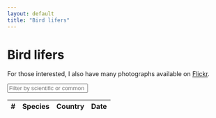```yaml
---
layout: default
title: "Bird lifers"
---
```


# Bird lifers

For those interested, I also have many photographs available on [Flickr](https://www.flickr.com/photos/chrisdown/albums/72157711447135721?layout=justified).

<link rel="stylesheet" href="https://unpkg.com/leaflet@1.7.1/dist/leaflet.css"/>
<script src="https://unpkg.com/leaflet@1.7.1/dist/leaflet.js"></script>
<link rel="stylesheet" href="https://cdnjs.cloudflare.com/ajax/libs/leaflet.fullscreen/3.0.1/Control.FullScreen.min.css" />
<script src="https://cdnjs.cloudflare.com/ajax/libs/leaflet.fullscreen/3.0.1/Control.FullScreen.min.js"></script>
<link rel="stylesheet" href="https://cdnjs.cloudflare.com/ajax/libs/leaflet.markercluster/1.4.1/MarkerCluster.css"/>
<link rel="stylesheet" href="https://cdnjs.cloudflare.com/ajax/libs/leaflet.markercluster/1.4.1/MarkerCluster.Default.css"/>
<script src="https://cdnjs.cloudflare.com/ajax/libs/leaflet.markercluster/1.4.1/leaflet.markercluster.js"></script>
<script src="/birds/sorttable.js"></script>

<div id="map"></div>
<div id="filters">
    <input type="text" id="name-filter" placeholder="Filter by scientific or common name..." oninput="applyFilters()">
</div>
<div id="sightings-table-container">
    <table id="sightings-table" class="sortable">
        <thead>
            <tr>
                <th>#</th>
                <th>Species</th>
                <th>Country</th>
                <th>Date</th>
            </tr>
        </thead>
        <tbody>
            <!-- Rows will be added here dynamically -->
        </tbody>
    </table>
</div>

<script>
    const shadowSize = 20;
    const toggleShadows = () => {
        const container = document.getElementById(
            'sightings-table-container');
        const hasTopContent = container.scrollTop > shadowSize;
        const isScrollable = container.scrollHeight > container
            .clientHeight;
        const hasBottomContent = isScrollable && (container.scrollTop <
            container.scrollHeight - container.offsetHeight - shadowSize
        );

        container.classList.toggle('has-top-content', hasTopContent);
        container.classList.toggle('has-bottom-content', hasBottomContent);
    };
    document.addEventListener("DOMContentLoaded", () => {
        const container = document.getElementById(
            'sightings-table-container');
        container.addEventListener('scroll', toggleShadows);
    });

    const map = L.map('map', {
            fullscreenControl: true,
            fullscreenControlOptions: {
                forceSeparateButton: true,
                position: 'topright'
            }
        })
        .fitWorld();

    const zoomLevel = 15;
    L.tileLayer('https://{s}.tile.openstreetmap.org/{z}/{x}/{y}.png', {
            maxZoom: zoomLevel
        })
        .addTo(map);

    L.Control.textbox = L.Control.extend({
        onAdd: function(map) {
            const text = L.DomUtil.create('span');
            text.id = "bird_tips";
            text.innerHTML =
                "<span style='background-color: rgba(255, 255, 255, 0.5); padding: 0.2em'>Click an entry in the table to focus the map</span>";
            return text;
        },
        onRemove: function(map) {}
    });
    L.control.textbox = function(opts) {
        return new L.Control.textbox(opts);
    }
    L.control.textbox({
            position: 'bottomleft'
        })
        .addTo(map);

    const markers = L.markerClusterGroup({
        maxClusterRadius: 50
    });
    const sightings = [["2017-11-25 16:49", "Tristram's Starling", "Onychognathus tristramii", 31.315917, 35.353886, "Israel"], ["2020-02-13 16:10", "Magnificent Frigatebird", "Fregata magnificens", 13.857731228969316, -61.06208648088452, "Saint Lucia"], ["2020-02-14 09:34", "Bananaquit", "Coereba flaveola", 13.851950232, -61.048821832, "Saint Lucia"], ["2020-02-14 09:35", "Grey Trembler", "Cinclocerthia gutturalis", 13.85184633, -61.04861106, "Saint Lucia"], ["2020-02-14 09:41", "Purple-throated Carib", "Eulampis jugularis", 13.85236906, -61.048686715, "Saint Lucia"], ["2020-02-14 16:13", "Lesser Antillean Bullfinch", "Loxigilla noctis", 13.851974769932797, -61.048160431068865, "Saint Lucia"], ["2020-02-14 16:21", "Antillean Crested Hummingbird", "Orthorhyncus cristatus", 13.85110744576221, -61.04806698426571, "Saint Lucia"], ["2020-02-14 16:25", "Grey Kingbird", "Tyrannus dominicensis", 13.852102451878904, -61.048110104437484, "Saint Lucia"], ["2020-02-14 16:32", "Carib Grackle", "Quiscalus lugubris", 13.852383422, -61.048688598, "Saint Lucia"], ["2022-03-22 04:50", "Peregrine Falcon", "Falco peregrinus", 41.737265544406995, -74.18890005739351, "United States"], ["2022-04-28 03:59", "Grey Wagtail", "Motacilla cinerea", 54.903219959864586, -1.5942838623971056, "United Kingdom"], ["2022-06-27 03:41", "Griffon Vulture", "Gyps fulvus", 43.78088144013459, 6.39015315340086, "France"], ["2022-11-17 17:25", "Anna's Hummingbird", "Calypte anna", 37.76901379734832, -122.47222973146887, "United States"], ["2022-11-17 17:27", "Hooded Merganser", "Lophodytes cucullatus", 37.768579541, -122.472643074, "United States"], ["2022-11-17 17:29", "Song Sparrow", "Melospiza melodia", 37.769117014229636, -122.47210066139671, "United States"], ["2022-11-17 17:30", "Dark-eyed Junco", "Junco hyemalis", 37.76898504744927, -122.47236826710215, "United States"], ["2022-11-17 17:32", "Grey-headed Chickadee", "Poecile cinctus", 37.76894446043457, -122.47223281120853, "United States"], ["2022-11-17 17:35", "American Robin", "Turdus migratorius", 37.770291, -122.46860899999997, "United States"], ["2022-11-18 17:36", "Brown Pelican", "Pelecanus occidentalis", 37.805716784421776, -122.45339433212598, "United States"], ["2022-11-18 17:40", "Snowy Egret", "Egretta thula", 37.806173808726605, -122.44996835128326, "United States"], ["2022-11-18 17:42", "Killdeer", "Charadrius vociferus", 37.8047262030875, -122.45129521827101, "United States"], ["2022-11-18 17:44", "White-crowned Sparrow", "Zonotrichia leucophrys", 37.80532932261164, -122.4515948663544, "United States"], ["2022-11-18 17:46", "American White Pelican", "Pelecanus erythrorhynchos", 37.804171915382, -122.45005160626175, "United States"], ["2023-01-18 09:44", "Common Merganser", "Mergus merganser", 53.75175517349464, -1.4248021701375535, "United Kingdom"], ["2023-01-28 09:40", "Eurasian Teal", "Anas crecca", 53.75136448729458, -1.4239828415227294, "United Kingdom"], ["2023-01-28 10:43", "Common Pochard", "Aythya ferina", 53.751699812365814, -1.3995335625759253, "United Kingdom"], ["2023-01-28 10:58", "Song Thrush", "Turdus philomelos", 52.0916588535104, 0.05431944365309959, "United Kingdom"], ["2023-01-28 11:00", "Eurasian Wigeon", "Mareca penelope", 53.74950969103727, -1.3962101073332462, "United Kingdom"], ["2023-01-28 11:10", "Common Kestrel", "Falco tinnunculus", 53.74920749007112, -1.3895398208613583, "United Kingdom"], ["2023-01-28 14:58", "Gadwall", "Mareca strepera", 52.090176349199155, 0.052510102559296, "United Kingdom"], ["2023-01-29 13:01", "Common Murre", "Uria aalge", 54.151555684139254, -0.17474563384331532, "United Kingdom"], ["2023-01-29 13:48", "Northern Gannet", "Morus bassanus", 54.15326449012734, -0.18422089422401203, "United Kingdom"], ["2023-01-30 13:04", "Western Barn Owl", "Tyto alba", 52.08940588180938, 0.05220626023472619, "United Kingdom"], ["2023-01-30 15:02", "Northern Shoveler", "Spatula clypeata", 52.09016092481211, 0.05252121694439893, "United Kingdom"], ["2023-01-30 16:00", "Redwing", "Turdus iliacus", 52.08948477761714, 0.05216861392372607, "United Kingdom"], ["2023-01-30 16:17", "Yellowhammer", "Emberiza citrinella", 52.092193858685505, 0.05309337579325301, "United Kingdom"], ["2023-03-18 18:04", "Hudsonian Whimbrel", "Numenius hudsonicus", 34.03898200000002, -118.875055, "United States"], ["2023-03-18 18:10", "Marbled Godwit", "Limosa fedoa", 34.03898200000002, -118.875055, "United States"], ["2023-03-18 18:13", "Double-crested Cormorant", "Nannopterum auritum", 34.03898200000002, -118.875055, "United States"], ["2023-03-19 18:16", "Long-billed Curlew", "Numenius americanus", 35.367385943631774, -120.8678573035946, "United States"], ["2023-03-19 20:14", "Willet", "Tringa semipalmata", 35.36726355634958, -120.86820849921867, "United States"], ["2023-03-19 20:16", "Turkey Vulture", "Cathartes aura", 35.36710472831917, -120.86766967668908, "United States"], ["2023-03-19 20:18", "Great Blue Heron", "Ardea herodias", 35.36737099750174, -120.86729419529286, "United States"], ["2023-03-20 20:23", "California Scrub Jay", "Aphelocoma californica", 36.51963365896235, -121.94958110954195, "United States"], ["2023-03-20 20:25", "Hairy Woodpecker", "Leuconotopicus villosus", 36.52194255820443, -121.94497012003174, "United States"], ["2023-03-20 21:32", "Black Oystercatcher", "Haematopus bachmani", 36.51048218036604, -121.9415203159812, "United States"], ["2023-04-30 16:49", "Red Kite", "Milvus milvus", 51.80481507981158, -0.6004448257231445, "United Kingdom"], ["2023-05-01 16:55", "Common Buzzard", "Buteo buteo", 51.576516298213704, -0.5946453690649776, "United Kingdom"], ["2023-05-29 14:35", "Grey Heron", "Ardea cinerea", 51.77750473688866, -0.5995668722568155, "United Kingdom"], ["2023-05-29 14:41", "Carrion Crow", "Corvus corone", 51.7777377, -0.6009245, "United Kingdom"], ["2023-05-29 14:41", "Western Jackdaw", "Coloeus monedula", 51.7776852, -0.6007893, "United Kingdom"], ["2023-05-29 14:41", "Mallard", "Anas platyrhynchos", 51.7776426, -0.600653, "United Kingdom"], ["2023-05-29 14:42", "European Greenfinch", "Chloris chloris", 51.7776385, -0.6004253, "United Kingdom"], ["2023-05-29 14:42", "Eurasian Magpie", "Pica pica", 51.7776194, -0.600351, "United Kingdom"], ["2023-05-29 14:48", "Black-headed Gull", "Chroicocephalus ridibundus", 51.7768045, -0.5972805, "United Kingdom"], ["2023-05-29 14:55", "European Goldfinch", "Carduelis carduelis", 51.7766268, -0.5967193, "United Kingdom"], ["2023-05-29 14:55", "Eurasian Wren", "Troglodytes troglodytes", 51.7760378, -0.5954463, "United Kingdom"], ["2023-05-29 14:56", "Common Moorhen", "Gallinula chloropus", 51.7760378, -0.5954463, "United Kingdom"], ["2023-05-29 14:57", "Eurasian Blue Tit", "Cyanistes caeruleus", 51.7756841, -0.5947905, "United Kingdom"], ["2023-05-29 15:00", "Common Swift", "Apus apus", 51.7752771, -0.5939532, "United Kingdom"], ["2023-05-29 15:01", "House Sparrow", "Passer domesticus", 51.7748082, -0.592784, "United Kingdom"], ["2023-05-29 15:05", "Common Wood Pigeon", "Columba palumbus", 51.7735453, -0.5902246, "United Kingdom"], ["2023-05-29 15:18", "Eurasian Collared Dove", "Streptopelia decaocto", 51.7678063, -0.5831881, "United Kingdom"], ["2023-05-29 15:20", "European Robin", "Erithacus rubecula", 51.7678921, -0.5833552, "United Kingdom"], ["2023-05-29 16:01", "Great Cormorant", "Phalacrocorax carbo", 51.762464599999994, -0.563583599999987, "United Kingdom"], ["2023-05-29 16:07", "Eurasian Coot", "Fulica atra", 51.7634664, -0.5605747, "United Kingdom"], ["2023-05-30 18:18", "European Herring Gull", "Larus argentatus", 51.5039774, -0.0461253, "United Kingdom"], ["2023-06-04 18:16", "Tufted Duck", "Aythya fuligula", 51.5033992, -0.0471679, "United Kingdom"], ["2023-06-04 18:16", "Mute Swan", "Cygnus olor", 51.5033992, -0.0471679, "United Kingdom"], ["2023-06-04 18:17", "Rock Dove", "Columba livia", 51.5033992, -0.0471679, "United Kingdom"], ["2023-06-04 18:20", "Common Starling", "Sturnus vulgaris", 51.5034795, -0.0466043, "United Kingdom"], ["2023-06-04 18:23", "Egyptian Goose", "Alopochen aegyptiaca", 51.5025477, -0.0470297, "United Kingdom"], ["2023-06-09 23:00", "Collared Kingfisher", "Todiramphus chloris", 1.4398115050386904, 103.73480001172275, "Singapore"], ["2023-06-09 23:00", "Spotted Dove", "Spilopelia chinensis", 1.4396881410651825, 103.7348801839442, "Singapore"], ["2023-06-09 23:00", "Zebra Dove", "Geopelia striata", 1.4397191114682717, 103.73472948942253, "Singapore"], ["2023-06-09 23:00", "Himalayan Swiftlet", "Aerodramus brevirostris", 1.4401224672830084, 103.73471979478137, "Singapore"], ["2023-06-09 23:00", "Olive-winged Bulbul", "Pycnonotus plumosus", 1.4400700685217773, 103.73484436576013, "Singapore"], ["2023-06-09 23:00", "Slaty-breasted Rail", "Lewinia striata", 1.4398686925712771, 103.73471403726876, "Singapore"], ["2023-06-09 23:00", "Blue-throated Bee-eater", "Merops viridis", 1.4397959298340575, 103.73447666032382, "Singapore"], ["2023-06-09 23:00", "White-breasted Waterhen", "Amaurornis phoenicurus", 1.4402618951143442, 103.73498804558159, "Singapore"], ["2023-06-09 23:30", "Scarlet-backed Flowerpecker", "Dicaeum cruentatum", 1.4398071288491425, 103.73488937047131, "Singapore"], ["2023-06-09 23:30", "Yellow-vented Bulbul", "Pycnonotus goiavier", 1.4398446621731198, 103.73477278032345, "Singapore"], ["2023-06-09 23:45", "Ashy Tailorbird", "Orthotomus ruficeps", 1.4426957882254874, 103.73669265964509, "Singapore"], ["2023-06-10 00:00", "Great Egret", "Ardea alba", 1.4431630600407683, 103.73651892361715, "Singapore"], ["2023-06-10 00:00", "Pink-necked Green Pigeon", "Treron vernans", 1.4425800768646915, 103.73675737057465, "Singapore"], ["2023-06-10 00:00", "White-bellied Sea Eagle", "Haliaeetus leucogaster", 1.4409551509377485, 103.73644673936865, "Singapore"], ["2023-06-10 01:00", "Milky Stork", "Mycteria cinerea", 1.446774512261273, 103.73201546450537, "Singapore"], ["2023-06-10 01:30", "Little Egret", "Egretta garzetta", 1.4441359139719296, 103.73594090792358, "Singapore"], ["2023-06-10 01:30", "Black-naped Oriole", "Oriolus chinensis", 1.4400456046120198, 103.73591585902892, "Singapore"], ["2023-06-10 03:00", "House Crow", "Corvus splendens", 1.4465439098056496, 103.73206650379039, "Singapore"], ["2023-06-10 04:00", "Asian Glossy Starling", "Aplonis panayensis", 1.4403817092242726, 103.73565370192603, "Singapore"], ["2023-06-10 04:00", "Olive-backed Sunbird", "Cinnyris jugularis", 1.4470327840867323, 103.7280324380352, "Singapore"], ["2023-06-10 04:30", "Pacific Swallow", "Hirundo tahitica", 1.4408056942100669, 103.73638465696371, "Singapore"], ["2023-06-11 02:00", "Long-tailed Shrike", "Lanius schach", 1.4161001231904902, 103.91343301312327, "Singapore"], ["2023-06-11 02:00", "Javan Myna", "Acridotheres javanicus", 1.415982955, 103.912557859, "Singapore"], ["2023-06-11 02:00", "Eurasian Tree Sparrow", "Passer montanus", 1.420652345094581, 103.91277241408284, "Singapore"], ["2023-06-11 02:30", "Red-breasted Parakeet", "Psittacula alexandri", 1.4160778968936067, 103.91647271681654, "Singapore"], ["2023-06-11 03:28", "Red Junglefowl", "Gallus gallus", 1.4125290000000268, 103.92126740000003, "Singapore"], ["2023-06-11 04:00", "Malaysian Pied Fantail", "Rhipidura javanica", 1.4102004082321482, 103.92005745374797, "Singapore"], ["2023-06-11 04:03", "White-throated Kingfisher", "Halcyon smyrnensis", 1.4085568999999847, 103.92219549999999, "Singapore"], ["2023-06-11 05:00", "Scaly-breasted Munia", "Lonchura punctulata", 1.4086000739045643, 103.92237862874912, "Singapore"], ["2023-06-11 05:00", "Baya Weaver", "Ploceus philippinus", 1.4075945410850121, 103.92449716310443, "Singapore"], ["2023-06-11 05:30", "Oriental Dollarbird", "Eurystomus orientalis", 1.405824918387648, 103.92831286704597, "Singapore"], ["2023-06-11 06:00", "Oriental Magpie-Robin", "Copsychus saularis", 1.4057348350046874, 103.92292209900887, "Singapore"], ["2023-06-11 06:30", "Jungle Myna", "Acridotheres fuscus", 1.4073563282691244, 103.92104578608291, "Singapore"], ["2023-06-11 08:00", "Crested Myna", "Acridotheres cristatellus", 1.3955813869160132, 103.9296470282988, "Singapore"], ["2023-06-11 08:00", "Common Iora", "Aegithina tiphia", 1.3955141429654359, 103.92970802417011, "Singapore"], ["2023-06-11 09:30", "Little Tern", "Sternula albifrons", 1.3963406177797668, 103.92209642844324, "Singapore"], ["2023-06-12 23:45", "Red-whiskered Bulbul", "Pycnonotus jocosus", 1.4192736466052924, 103.91335519534408, "Singapore"], ["2023-06-13 00:15", "Barn Swallow", "Hirundo rustica", 1.40801465, 103.919256438, "Singapore"], ["2023-06-13 00:30", "Swinhoe's White-eye", "Zosterops simplex", 1.4072035947404413, 103.92117185322905, "Singapore"], ["2023-06-13 00:45", "Little Bronze Cuckoo", "Chrysococcyx minutillus", 1.407556454783157, 103.92008640993424, "Singapore"], ["2023-06-13 01:00", "Sooty-headed Bulbul", "Pycnonotus aurigaster", 1.407879227673123, 103.919591343452, "Singapore"], ["2023-06-15 00:00", "Asian Koel", "Eudynamys scolopaceus", 1.2855259004309825, 103.86312346339984, "Singapore"], ["2023-06-16 10:30", "Sunda Pygmy Woodpecker", "Yungipicus moluccensis", 1.2830670527781365, 103.8635916380776, "Singapore"], ["2023-06-17 19:17", "Rufous Woodpecker", "Micropternus brachyurus", 1.28302123284432, 103.86357859856928, "Singapore"], ["2023-06-19 00:30", "Blue-crowned Hanging Parrot", "Loriculus galgulus", 1.283079924, 103.863550264, "Singapore"], ["2023-06-20 08:56", "Brown-breasted Bulbul", "Pycnonotus xanthorrhous", 26.887176484, 100.23356152, "China"], ["2023-06-20 09:35", "Little Grebe", "Tachybaptus ruficollis", 26.8868021, 100.232584, "China"], ["2023-06-20 10:00", "Black-throated Bushtit", "Aegithalos concinnus", 26.89080446313617, 100.23209341112596, "China"], ["2023-06-20 10:00", "Plumbeous Water Redstart", "Phoenicurus fuliginosus", 26.891008973, 100.231155194, "China"], ["2023-06-21 01:37", "White Wagtail", "Motacilla alba", 26.930497060781708, 100.22251884336492, "China"], ["2023-06-21 08:58", "Great Crested Grebe", "Podiceps cristatus", 27.9041273, 99.9429216, "China"], ["2023-06-21 09:00", "Hume's Leaf Warbler", "Phylloscopus humei", 27.915341907676027, 99.9357587451264, "China"], ["2023-06-21 09:15", "Ferruginous Duck", "Aythya nyroca", 27.906699700000004, 99.95122289999999, "China"], ["2023-06-22 02:39", "Red-billed Chough", "Pyrrhocorax pyrrhocorax", 27.862668300483374, 99.70489796857639, "China"], ["2023-06-23 09:00", "Grey-backed Thrush", "Turdus hortulorum", 26.886812090695013, 100.23389089685486, "China"], ["2023-06-29 07:49", "Brown Shrike", "Lanius cristatus", 47.2547373, 132.6224997, "China"], ["2023-06-29 23:32", "Striated Swallow", "Cecropis striolata", 47.586984844390884, 133.5082602722449, "China"], ["2023-06-29 23:54", "Common Pheasant", "Phasianus colchicus", 47.35933180000004, 133.10271719999997, "China"], ["2023-06-30 00:30", "Eastern Spot-billed Duck", "Anas zonorhyncha", 47.72663907878046, 133.6064108088026, "China"], ["2023-06-30 03:19", "Black-tailed Godwit", "Limosa limosa", 47.553517739975725, 133.52511753792476, "China"], ["2023-06-30 03:39", "Oriental Stork", "Ciconia boyciana", 47.552940400000004, 133.38065469999998, "China"], ["2023-06-30 15:48", "Eurasian Crag Martin", "Ptyonoprogne rupestris", 47.27146585659984, 132.6220408329121, "China"], ["2023-07-01 02:20", "Oriental Turtle Dove", "Streptopelia orientalis", 47.27045855935351, 132.577838608771, "China"], ["2023-07-01 03:00", "Red-rumped Swallow", "Cecropis daurica", 47.27466522685636, 132.56210868225742, "China"], ["2023-07-01 09:00", "Common Nightingale", "Luscinia megarhynchos", 47.2708353045444, 132.62327391997724, "China"], ["2023-07-03 10:58", "Common Tern", "Sterna hirundo", 45.7751834, 126.59967560000001, "China"], ["2023-07-04 08:30", "Indian Spot-billed Duck", "Anas poecilorhyncha", 35.00648882597335, 135.7778601627498, "Japan"], ["2023-07-04 09:06", "Large-billed Crow", "Corvus macrorhynchos", 35.0045532, 135.7800384, "Japan"], ["2023-07-06 09:53", "Black Kite", "Milvus migrans", 34.99662970000003, 135.76857080000002, "Japan"], ["2023-07-07 04:49", "Brown-eared Bulbul", "Hypsipetes amaurotis", 35.0191156, 135.6739366, "Japan"], ["2023-07-07 05:17", "Japanese Bush Warbler", "Horornis diphone", 35.0139665, 135.6764921, "Japan"], ["2023-07-09 09:33", "White-cheeked Starling", "Spodiopsar cineraceus", 35.71494710000001, 139.773704, "Japan"], ["2023-07-16 13:16", "Eurasian Jay", "Garrulus glandarius", 51.4978458, -0.0396091, "United Kingdom"], ["2023-07-16 13:27", "Long-tailed Tit", "Aegithalos caudatus", 51.4997772, -0.0405899, "United Kingdom"], ["2023-07-16 14:53", "Common Gull", "Larus canus", 51.503006877435276, -0.046950917192674524, "United Kingdom"], ["2023-07-17 11:32", "Common House Martin", "Delichon urbicum", 51.50585027492837, -0.04579754584943885, "United Kingdom"], ["2023-07-21 19:14", "Rose-ringed Parakeet", "Psittacula krameri", 51.56633939999999, -0.03962699999999586, "United Kingdom"], ["2023-07-23 17:06", "Canada Goose", "Branta canadensis", 51.45859990000002, -0.3079131000000359, "United Kingdom"], ["2023-07-25 07:23", "Common Chaffinch", "Fringilla coelebs", 55.0456484, -1.6120424, "United Kingdom"], ["2023-07-25 07:48", "Great Tit", "Parus major", 55.0454374, -1.6087987, "United Kingdom"], ["2023-07-25 08:05", "Stock Dove", "Columba oenas", 55.0454874, -1.6088134, "United Kingdom"], ["2023-07-25 14:17", "Eurasian Sparrowhawk", "Accipiter nisus", 54.895853100000004, -1.482657200000034, "United Kingdom"], ["2023-07-25 17:00", "Eurasian Nuthatch", "Sitta europaea", 54.89908541852157, -1.4757280794181893, "United Kingdom"], ["2023-07-25 18:05", "Great Spotted Woodpecker", "Dendrocopos major", 54.899940674534136, -1.4755725990578128, "United Kingdom"], ["2023-07-25 18:10", "Dunnock", "Prunella modularis", 54.8973326779472, -1.4775366526603477, "United Kingdom"], ["2023-07-25 18:20", "Eurasian Curlew", "Numenius arquata", 54.89731320990982, -1.4780331394762243, "United Kingdom"], ["2023-07-25 18:22", "Northern Lapwing", "Vanellus vanellus", 54.89951951538767, -1.4759337729981326, "United Kingdom"], ["2023-07-25 18:24", "Common Shelduck", "Tadorna tadorna", 54.89966394441593, -1.4784748330719708, "United Kingdom"], ["2023-07-25 18:25", "Pied Avocet", "Recurvirostra avosetta", 54.89814992200978, -1.4763435464158476, "United Kingdom"], ["2023-07-25 19:42", "Coal Tit", "Periparus ater", 55.044975607733406, -1.6092106122850112, "United Kingdom"], ["2023-07-26 15:06", "Common Blackbird", "Turdus merula", 55.052637, -1.6425441, "United Kingdom"], ["2023-07-26 15:44", "Greylag Goose", "Anser anser", 55.0547987, -1.6420709, "United Kingdom"], ["2023-07-26 17:00", "Eurasian Bullfinch", "Pyrrhula pyrrhula", 54.89817166801278, -1.4767040452757954, "United Kingdom"], ["2023-07-26 17:38", "Common Chiffchaff", "Phylloscopus collybita", 55.0453323, -1.6120773, "United Kingdom"], ["2023-07-27 10:39", "Sandwich Tern", "Thalasseus sandvicensis", 55.1737346, -1.5169254, "United Kingdom"], ["2023-07-27 18:46", "Common Linnet", "Linaria cannabina", 55.08379579999998, -1.472825900000032, "United Kingdom"], ["2023-07-27 18:50", "Common Redshank", "Tringa totanus", 55.083552500000025, -1.4739193999999995, "United Kingdom"], ["2023-07-28 13:09", "Eurasian Reed Warbler", "Acrocephalus scirpaceus", 55.2964441, -1.5832255, "United Kingdom"], ["2023-07-28 14:37", "Eurasian Whimbrel", "Numenius phaeopus", 55.3151986, -1.55661, "United Kingdom"], ["2023-07-28 14:37", "Common Ringed Plover", "Charadrius hiaticula", 55.3151986, -1.5566100000000063, "United Kingdom"], ["2023-07-28 14:59", "Eurasian Oystercatcher", "Haematopus ostralegus", 55.3210684, -1.550405, "United Kingdom"], ["2023-07-30 12:18", "Common Sandpiper", "Actitis hypoleucos", 54.8991244, -1.4781303, "United Kingdom"], ["2023-08-06 12:45", "Lesser Black-backed Gull", "Larus fuscus", 51.5071054, -0.0435972, "United Kingdom"], ["2023-08-06 16:59", "Red-crested Pochard", "Netta rufina", 51.5022552, -0.1368152, "United Kingdom"], ["2023-08-12 01:32", "Glaucous-winged Gull", "Larus glaucescens", 47.6272298, -122.3367631, "United States"], ["2023-08-12 01:49", "American Crow", "Corvus brachyrhynchos", 47.6294032, -122.3404465, "United States"], ["2023-08-12 13:11", "American Goldfinch", "Spinus tristis", 47.65801820000001, -122.29342890000002, "United States"], ["2023-08-12 13:11", "Caspian Tern", "Hydroprogne caspia", 47.6580182, -122.2934289, "United States"], ["2023-08-12 13:11", "Red-winged Blackbird", "Agelaius phoeniceus", 47.6580182, -122.2934289, "United States"], ["2023-08-12 13:11", "Bald Eagle", "Haliaeetus leucocephalus", 47.65801820000001, -122.29342890000002, "United States"], ["2023-08-12 13:42", "Bewick's Wren", "Thryomanes bewickii", 47.6549226, -122.2944281, "United States"], ["2023-08-12 13:43", "Black-capped Chickadee", "Poecile atricapillus", 47.6549185, -122.2946041, "United States"], ["2023-08-12 13:47", "House Finch", "Haemorhous mexicanus", 47.6549412, -122.2946712, "United States"], ["2023-08-12 14:35", "Cooper's Hawk", "Accipiter cooperii", 47.6539755, -122.2948804, "United States"], ["2023-08-12 14:42", "Purple Martin", "Progne subis", 47.6540435, -122.2947485, "United States"], ["2023-08-12 15:21", "Downy Woodpecker", "Dryobates pubescens", 47.6558225, -122.2967833, "United States"], ["2023-08-12 15:27", "Western Osprey", "Pandion haliaetus", 47.6554839, -122.2969313, "United States"], ["2023-08-12 15:35", "Wood Duck", "Aix sponsa", 47.6557253, -122.2967791, "United States"], ["2023-08-12 16:00", "Pied-billed Grebe", "Podilymbus podiceps", 47.6541711, -122.2922956, "United States"], ["2023-08-12 17:16", "Spotted Towhee", "Pipilo maculatus", 47.656599, -122.2969144, "United States"], ["2023-08-12 20:45", "Violet-green Swallow", "Tachycineta thalassina", 47.6656733, -122.4214357, "United States"], ["2023-08-12 21:11", "California Gull", "Larus californicus", 47.6639327, -122.4279892, "United States"], ["2023-08-12 22:02", "American Bushtit", "Psaltriparus minimus", 47.6583934, -122.4252222, "United States"], ["2023-08-12 22:37", "Brown-headed Cowbird", "Molothrus ater", 47.65597, -122.4123228, "United States"], ["2023-08-14 00:44", "Tree Swallow", "Tachycineta bicolor", 47.6579048, -122.2967564, "United States"], ["2023-08-20 01:48", "Northern Raven", "Corvus corax", 46.9103061, -121.584013, "United States"], ["2023-08-23 00:40", "Black-necked Stilt", "Himantopus mexicanus", 37.4358604, -122.0994338, "United States"], ["2023-08-23 00:40", "American Avocet", "Recurvirostra americana", 37.43520996265998, -122.09695960898276, "United States"], ["2023-08-23 00:40", "Long-billed Dowitcher", "Limnodromus scolopaceus", 37.43523586915524, -122.09705815398698, "United States"], ["2023-08-23 00:40", "American Cliff Swallow", "Petrochelidon pyrrhonota", 37.43542600683045, -122.09778141449995, "United States"], ["2023-08-23 00:40", "Brewer's Blackbird", "Euphagus cyanocephalus", 37.434769824860844, -122.09528538499092, "United States"], ["2023-08-23 00:40", "Cackling Goose", "Branta hutchinsii", 37.43452743164425, -122.09436335904996, "United States"], ["2023-08-23 00:40", "Short-billed Dowitcher", "Limnodromus griseus", 37.4358604, -122.0994338, "United States"], ["2023-08-23 01:28", "Greater Yellowlegs", "Tringa melanoleuca", 37.4349497, -122.0962786, "United States"], ["2023-08-23 01:32", "Ring-billed Gull", "Larus delawarensis", 37.4346149, -122.0953702, "United States"], ["2023-08-23 02:08", "Black Phoebe", "Sayornis nigricans", 37.4355703, -122.0978624, "United States"], ["2023-08-23 02:27", "Mourning Dove", "Zenaida macroura", 37.441056, -122.0933916, "United States"], ["2023-08-23 02:36", "Savannah Sparrow", "Passerculus sandwichensis", 37.4428554, -122.0928335, "United States"], ["2023-08-24 00:04", "Red-tailed Hawk", "Buteo jamaicensis", 37.48554610000003, -122.15016840000001, "United States"], ["2023-08-24 00:29", "Semipalmated Sandpiper", "Calidris pusilla", 37.4556208, -122.1090252, "United States"], ["2023-08-24 00:29", "Northern Mockingbird", "Mimus polyglottos", 37.4556208, -122.1090252, "United States"], ["2023-08-24 00:33", "Northern Harrier", "Circus hudsonius", 37.4560175, -122.1088445, "United States"], ["2023-08-24 00:42", "Bar-tailed Godwit", "Limosa lapponica", 37.4565469, -122.1082272, "United States"], ["2023-08-24 01:03", "Least Sandpiper", "Calidris minutilla", 37.4590995, -122.1069269, "United States"], ["2023-08-24 02:09", "California Towhee", "Melozone crissalis", 37.4547009, -122.1093453, "United States"], ["2023-08-24 02:47", "Black-crowned Night Heron", "Nycticorax nycticorax", 37.4555994, -122.100589, "United States"], ["2023-08-26 00:33", "Western Gull", "Larus occidentalis", 37.8291389, -122.5344398, "United States"], ["2023-08-27 18:07", "Heermann's Gull", "Larus heermanni", 37.468827900000036, -122.44683480000002, "United States"], ["2023-08-28 15:19", "Great-tailed Grackle", "Quiscalus mexicanus", 37.476161186964475, -122.44891553456165, "United States"], ["2023-09-02 19:06", "Blue Jay", "Cyanocitta cristata", 40.8089085, -73.9665065, "United States"], ["2023-09-02 19:13", "Red-bellied Woodpecker", "Melanerpes carolinus", 40.809254, -73.9661501, "United States"], ["2023-09-02 19:26", "Common Grackle", "Quiscalus quiscula", 40.8087537, -73.9668079, "United States"], ["2023-09-02 20:30", "American Herring Gull", "Larus smithsonianus", 40.8217573, -73.958113, "United States"], ["2023-09-02 22:43", "Northern Cardinal", "Cardinalis cardinalis", 40.8617931, -73.9329672, "United States"], ["2023-09-02 22:53", "Grey Catbird", "Dumetella carolinensis", 40.8617555, -73.9337565, "United States"], ["2023-09-03 20:27", "Monk Parakeet", "Myiopsitta monachus", 40.6577492, -73.9949739, "United States"], ["2023-09-03 21:07", "American Redstart", "Setophaga ruticilla", 40.6534849, -73.9992697, "United States"], ["2023-09-03 21:07", "Chimney Swift", "Chaetura pelagica", 40.6534849, -73.9992697, "United States"], ["2023-09-29 10:49", "Common Kingfisher", "Alcedo atthis", 43.3390960836555, 3.2075424605085914, "France"], ["2023-09-30 13:10", "Black-winged Stilt", "Himantopus himantopus", 43.5540143, 3.904057099999989, "France"], ["2023-09-30 13:10", "Western Cattle Egret", "Bubulcus ibis", 43.5540143, 3.904057099999989, "France"], ["2023-09-30 14:11", "Greater Flamingo", "Phoenicopterus roseus", 43.5498799, 3.9067726, "France"], ["2023-09-30 15:58", "Little Ringed Plover", "Charadrius dubius", 43.544506, 3.9064692, "France"], ["2023-09-30 15:58", "Green Sandpiper", "Tringa ochropus", 43.544506, 3.9064692, "France"], ["2023-10-15 13:30", "European Stonechat", "Saxicola rubicola", 51.37740340000001, 0.7833990999999685, "United Kingdom"], ["2023-10-15 13:30", "Common Reed Bunting", "Emberiza schoeniclus", 51.37740340000001, 0.7833990999999685, "United Kingdom"], ["2023-10-15 13:30", "Grey Plover", "Pluvialis squatarola", 51.37740340000001, 0.7833990999999685, "United Kingdom"], ["2023-10-15 13:30", "Dunlin", "Calidris alpina", 51.37740340000001, 0.7833990999999685, "United Kingdom"], ["2023-10-15 13:30", "Rook", "Corvus frugilegus", 51.37740340000001, 0.7833990999999685, "United Kingdom"], ["2023-10-15 13:30", "Western Marsh Harrier", "Circus aeruginosus", 51.37740340000001, 0.7833990999999685, "United Kingdom"], ["2023-10-15 13:30", "Ruddy Turnstone", "Arenaria interpres", 51.37740340000001, 0.7833990999999685, "United Kingdom"], ["2023-10-23 16:09", "Pink-footed Goose", "Anser brachyrhynchus", 52.8625865, 0.4483559, "United Kingdom"], ["2023-10-24 07:51", "Eurasian Skylark", "Alauda arvensis", 52.95635699999998, 1.0175437999999701, "United Kingdom"], ["2023-10-24 07:59", "Cetti's Warbler", "Cettia cetti", 52.9602781, 1.0183197, "United Kingdom"], ["2023-10-24 09:08", "Meadow Pipit", "Anthus pratensis", 52.9613219, 1.0204737, "United Kingdom"], ["2023-10-24 10:08", "Brant Goose", "Branta bernicla", 52.95693029315825, 1.052026489872702, "United Kingdom"], ["2023-10-24 11:38", "Fieldfare", "Turdus pilaris", 52.9560727, 1.0582338, "United Kingdom"], ["2023-10-24 11:48", "Water Rail", "Rallus aquaticus", 52.9525002, 1.0486335, "United Kingdom"], ["2023-10-24 11:49", "Common Snipe", "Gallinago gallinago", 52.9560474, 1.0582331, "United Kingdom"], ["2023-10-24 12:03", "Water Pipit", "Anthus spinoletta", 52.9560673, 1.0582827, "United Kingdom"], ["2023-10-25 09:21", "Sanderling", "Calidris alba", 52.9761136, 0.6040058, "United Kingdom"], ["2023-10-25 11:12", "Northern Pintail", "Anas acuta", 52.9693183, 0.6069396, "United Kingdom"], ["2023-10-25 11:21", "Little Stint", "Calidris minuta", 52.9696765, 0.6068388, "United Kingdom"], ["2023-10-25 11:34", "European Golden Plover", "Pluvialis apricaria", 52.9693083, 0.6070635, "United Kingdom"], ["2023-10-25 11:56", "Bearded Reedling", "Panurus biarmicus", 52.965005, 0.6035419, "United Kingdom"], ["2023-12-03 14:40", "Blue-grey Tanager", "Thraupis episcopus", 10.2043815, -84.1615638, "Costa Rica"], ["2023-12-03 14:40", "Finsch's Parakeet", "Psittacara finschi", 10.204381500000036, -84.16156380000001, "Costa Rica"], ["2023-12-03 14:40", "Black-bellied Hummingbird", "Eupherusa nigriventris", 10.204381500000036, -84.16156380000001, "Costa Rica"], ["2023-12-03 14:40", "Tropical Kingbird", "Tyrannus melancholicus", 10.2043815, -84.1615638, "Costa Rica"], ["2023-12-03 14:42", "Scarlet-rumped Tanager", "Ramphocelus passerinii", 10.2043417, -84.161544, "Costa Rica"], ["2023-12-03 16:37", "Great Kiskadee", "Pitangus sulphuratus", 10.2041723, -84.1620386, "Costa Rica"], ["2023-12-03 16:38", "Violet Sabrewing", "Campylopterus hemileucurus", 10.204242, -84.1620503, "Costa Rica"], ["2023-12-03 16:39", "Green-crowned Brilliant", "Heliodoxa jacula", 10.2041948, -84.1620326, "Costa Rica"], ["2023-12-03 17:06", "Coppery-headed Emerald", "Microchera cupreiceps", 10.204234, -84.1619884, "Costa Rica"], ["2023-12-03 17:06", "Purple-throated Mountaingem", "Lampornis calolaemus", 10.2042037, -84.1620223, "Costa Rica"], ["2023-12-03 17:20", "Rufous-collared Sparrow", "Zonotrichia capensis", 10.2039856, -84.1620934, "Costa Rica"], ["2023-12-03 17:48", "Black Vulture", "Coragyps atratus", 10.204205, -84.162082, "Costa Rica"], ["2023-12-03 17:50", "Green Thorntail", "Discosura conversii", 10.2042136, -84.1620478, "Costa Rica"], ["2023-12-03 18:36", "Rufous-tailed Hummingbird", "Amazilia tzacatl", 10.2043643, -84.1615854, "Costa Rica"], ["2023-12-03 18:36", "Blue-and-white Swallow", "Pygochelidon cyanoleuca", 10.2044149, -84.1615692, "Costa Rica"], ["2023-12-03 18:37", "Clay-colored Thrush", "Turdus grayi", 10.2043751, -84.1615739, "Costa Rica"], ["2023-12-03 21:18", "Buff-throated Saltator", "Saltator maximus", 10.686605599999995, -84.18077070000001, "Costa Rica"], ["2023-12-03 21:18", "Yellow-throated Euphonia", "Euphonia hirundinacea", 10.686605599999995, -84.18077070000001, "Costa Rica"], ["2023-12-03 21:18", "Palm Tanager", "Thraupis palmarum", 10.686605599999995, -84.18077070000001, "Costa Rica"], ["2023-12-03 21:18", "Melodious Blackbird", "Dives dives", 10.686605599999995, -84.18077070000001, "Costa Rica"], ["2023-12-03 21:18", "King Vulture", "Sarcoramphus papa", 10.6866056, -84.1807707, "Costa Rica"], ["2023-12-03 21:18", "Montezuma Oropendola", "Psarocolius montezuma", 10.6866409, -84.1807701, "Costa Rica"], ["2023-12-03 22:04", "Black-cheeked Woodpecker", "Melanerpes pucherani", 10.6871269, -84.1806074, "Costa Rica"], ["2023-12-03 22:05", "Keel-billed Toucan", "Ramphastos sulfuratus", 10.6871269, -84.1806074, "Costa Rica"], ["2023-12-03 22:05", "Baltimore Oriole", "Icterus galbula", 10.6871269, -84.1806074, "Costa Rica"], ["2023-12-03 22:23", "Green Honeycreeper", "Chlorophanes spiza", 10.6870693, -84.1806191, "Costa Rica"], ["2023-12-03 22:27", "Great Curassow", "Crax rubra", 10.6870353, -84.180556, "Costa Rica"], ["2023-12-03 22:58", "Collared Aracari", "Pteroglossus torquatus", 10.6870724, -84.1806218, "Costa Rica"], ["2023-12-03 23:01", "Golden-hooded Tanager", "Stilpnia larvata", 10.6870829, -84.1806141, "Costa Rica"], ["2023-12-03 23:06", "Red-lored Amazon", "Amazona autumnalis", 10.6871051, -84.180629, "Costa Rica"], ["2023-12-03 23:08", "Ringed Kingfisher", "Megaceryle torquata", 10.6870882, -84.1806016, "Costa Rica"], ["2023-12-04 12:07", "Scarlet Macaw", "Ara macao", 10.687016, -84.1806763, "Costa Rica"], ["2023-12-04 12:38", "Brown-hooded Parrot", "Pyrilia haematotis", 10.6867123, -84.1804142, "Costa Rica"], ["2023-12-04 14:12", "Black-cowled Oriole", "Icterus prosthemelas", 10.6870183, -84.1806052, "Costa Rica"], ["2023-12-04 14:13", "Red-legged Honeycreeper", "Cyanerpes cyaneus", 10.6869906, -84.1806417, "Costa Rica"], ["2023-12-04 14:20", "Social Flycatcher", "Myiozetetes similis", 10.6869599, -84.1805892, "Costa Rica"], ["2023-12-04 16:36", "Variable Seedeater", "Sporophila corvina", 10.6869684, -84.1806534, "Costa Rica"], ["2023-12-04 17:13", "Olive-backed Euphonia", "Euphonia gouldi", 10.6869272, -84.180662, "Costa Rica"], ["2023-12-04 19:34", "White-collared Manakin", "Manacus candei", 10.6883973, -84.1798237, "Costa Rica"], ["2023-12-04 23:19", "Boat-billed Flycatcher", "Megarynchus pitangua", 10.6868707, -84.180537, "Costa Rica"], ["2023-12-04 23:19", "Yellow-crowned Euphonia", "Euphonia luteicapilla", 10.6868707, -84.180537, "Costa Rica"], ["2023-12-05 12:22", "Red-capped Manakin", "Ceratopipra mentalis", 10.6866223, -84.1805272, "Costa Rica"], ["2023-12-05 12:24", "Yellow-throated Toucan", "Ramphastos ambiguus", 10.6866272, -84.1805317, "Costa Rica"], ["2023-12-05 13:14", "Pale-billed Woodpecker", "Campephilus guatemalensis", 10.6866179, -84.1807758, "Costa Rica"], ["2023-12-05 13:14", "Plain-colored Tanager", "Tangara inornata", 10.686579, -84.1806251, "Costa Rica"], ["2023-12-05 13:50", "Summer Tanager", "Piranga rubra", 10.6869493, -84.1805809, "Costa Rica"], ["2023-12-06 11:54", "Chestnut-colored Woodpecker", "Celeus castaneus", 10.687002600000012, -84.1808062, "Costa Rica"], ["2023-12-06 11:54", "Orange-chinned Parakeet", "Brotogeris jugularis", 10.687002600000012, -84.1808062, "Costa Rica"], ["2023-12-06 11:54", "White-crowned Parrot", "Pionus senilis", 10.687002600000012, -84.1808062, "Costa Rica"], ["2023-12-08 12:07", "White-fronted Amazon", "Amazona albifrons", 10.3069161, -84.8118401, "Costa Rica"], ["2023-12-08 12:13", "Golden-browed Chlorophonia", "Chlorophonia callophrys", 10.3069217, -84.8119724, "Costa Rica"], ["2023-12-08 12:13", "Emerald Toucanet", "Aulacorhynchus prasinus", 10.3069217, -84.8119724, "Costa Rica"], ["2023-12-08 12:17", "Black Guan", "Chamaepetes unicolor", 10.3069429, -84.8118448, "Costa Rica"], ["2023-12-08 12:29", "Golden-olive Woodpecker", "Colaptes rubiginosus", 10.308005, -84.812503, "Costa Rica"], ["2023-12-08 12:29", "House Wren", "Troglodytes aedon", 10.308005, -84.812503, "Costa Rica"], ["2023-12-08 12:47", "Grey-headed Chachalaca", "Ortalis cinereiceps", 10.3076449, -84.812061, "Costa Rica"], ["2023-12-08 13:04", "Lesson's Motmot", "Momotus lessonii", 10.3070043, -84.8118562, "Costa Rica"], ["2023-12-08 13:28", "Magenta-throated Woodstar", "Philodice bryantae", 10.3059219, -84.8076995, "Costa Rica"], ["2023-12-08 13:33", "Tennessee Warbler", "Leiothlypis peregrina", 10.3066441, -84.8075288, "Costa Rica"], ["2023-12-08 13:45", "Lesser Greenlet", "Pachysylvia decurtata", 10.3071248, -84.8062235, "Costa Rica"], ["2023-12-08 13:45", "Black-and-white Warbler", "Mniotilta varia", 10.3071607, -84.8061946, "Costa Rica"], ["2023-12-08 13:45", "Black-throated Green Warbler", "Setophaga virens", 10.3071607, -84.8061946, "Costa Rica"], ["2023-12-08 13:45", "Mistletoe Tyrannulet", "Zimmerius parvus", 10.3071607, -84.8061946, "Costa Rica"], ["2023-12-08 13:46", "Philadelphia Vireo", "Vireo philadelphicus", 10.3071607, -84.8061946, "Costa Rica"], ["2023-12-08 13:49", "White-naped Brushfinch", "Atlapetes albinucha", 10.3070651, -84.8059717, "Costa Rica"], ["2023-12-08 13:58", "Yellow-faced Grassquit", "Tiaris olivaceus", 10.3068949, -84.8060127, "Costa Rica"], ["2023-12-08 13:58", "Olivaceous Woodcreeper", "Sittasomus griseicapillus", 10.3069317, -84.806056, "Costa Rica"], ["2023-12-08 13:58", "Mountain Elaenia", "Elaenia frantzii", 10.3069317, -84.806056, "Costa Rica"], ["2023-12-08 13:58", "Lesser Violetear", "Colibri cyanotus", 10.3069317, -84.806056, "Costa Rica"], ["2023-12-08 14:04", "Stripe-tailed Hummingbird", "Eupherusa eximia", 10.3068966, -84.8060436, "Costa Rica"], ["2023-12-08 14:06", "Chestnut-capped Warbler", "Basileuterus delattrii", 10.3069075, -84.8058771, "Costa Rica"], ["2023-12-08 14:23", "Wilson's Warbler", "Cardellina pusilla", 10.307152, -84.8058036, "Costa Rica"], ["2023-12-08 14:23", "Cabanis's Wren", "Cantorchilus modestus", 10.307152, -84.8058036, "Costa Rica"], ["2023-12-08 14:23", "Ruby-throated Hummingbird", "Archilochus colubris", 10.307152, -84.8058036, "Costa Rica"], ["2023-12-08 14:25", "Slaty Antwren", "Myrmotherula schisticolor", 10.3072892, -84.8060657, "Costa Rica"], ["2023-12-08 14:34", "Mountain Thrush", "Turdus plebejus", 10.3078754, -84.8054867, "Costa Rica"], ["2023-12-08 14:50", "Squirrel Cuckoo", "Piaya cayana", 10.3085895, -84.8045933, "Costa Rica"], ["2023-12-08 15:20", "Scarlet-thighed Dacnis", "Dacnis venusta", 10.3063318, -84.8027533, "Costa Rica"], ["2023-12-08 15:35", "Northern Tufted Flycatcher", "Mitrephanes phaeocercus", 10.3049958, -84.7999572, "Costa Rica"], ["2023-12-08 16:04", "Golden-crowned Warbler", "Basileuterus culicivorus", 10.3073537, -84.7961525, "Costa Rica"], ["2023-12-08 16:04", "Black-eared Warbler", "Basileuterus melanotis", 10.3073254, -84.7961984, "Costa Rica"], ["2023-12-08 16:41", "Ochraceous Wren", "Troglodytes ochraceus", 10.3083447, -84.7995966, "Costa Rica"], ["2023-12-08 16:58", "White-throated Spadebill", "Platyrinchus mystaceus", 10.3071112, -84.8021763, "Costa Rica"], ["2023-12-08 17:06", "Brown Jay", "Psilorhinus morio", 10.306692, -84.8040664, "Costa Rica"], ["2023-12-08 17:22", "Yellowish Flycatcher", "Empidonax flavescens", 10.3073517, -84.8054012, "Costa Rica"], ["2023-12-08 17:22", "Kentucky Warbler", "Geothlypis formosa", 10.3073517, -84.8054012, "Costa Rica"], ["2023-12-08 17:22", "Swainson's Thrush", "Catharus ustulatus", 10.3073517, -84.8054012, "Costa Rica"], ["2023-12-08 17:22", "Slate-throated Whitestart", "Myioborus miniatus", 10.3073517, -84.8054012, "Costa Rica"], ["2023-12-08 17:34", "Orange-fronted Parakeet", "Eupsittula canicularis", 10.3063412, -84.8074178, "Costa Rica"], ["2023-12-08 17:35", "Spotted Barbtail", "Premnoplex brunnescens", 10.3063297, -84.8073993, "Costa Rica"], ["2023-12-08 17:36", "Collared Whitestart", "Myioborus torquatus", 10.3063225, -84.8073533, "Costa Rica"], ["2023-12-08 18:59", "Azure-hooded Jay", "Cyanolyca cucullata", 10.3021925, -84.7944301, "Costa Rica"], ["2023-12-08 19:10", "Grey-breasted Wood Wren", "Henicorhina leucophrys", 10.3018224, -84.7938521, "Costa Rica"], ["2023-12-08 19:11", "Common Bush Tanager", "Chlorospingus flavopectus", 10.3016685, -84.7936958, "Costa Rica"], ["2023-12-08 19:30", "Lineated Foliage-gleaner", "Syndactyla subalaris", 10.3015342, -84.7936445, "Costa Rica"], ["2023-12-08 19:30", "Ruddy Treerunner", "Margarornis rubiginosus", 10.3015459, -84.7937052, "Costa Rica"], ["2023-12-08 19:39", "Resplendent Quetzal", "Pharomachrus mocinno", 10.301548, -84.7933912, "Costa Rica"], ["2023-12-08 21:16", "Spotted Woodcreeper", "Xiphorhynchus erythropygius", 10.3057682, -84.7941382, "Costa Rica"], ["2023-12-08 21:38", "Barred Forest Falcon", "Micrastur ruficollis", 10.3025079, -84.7958787, "Costa Rica"], ["2023-12-09 12:31", "Collared Trogon", "Trogon collaris", 10.2812697, -84.7913981, "Costa Rica"], ["2023-12-09 12:35", "Blue-vented Hummingbird", "Saucerottia hoffmanni", 10.2811032, -84.7919365, "Costa Rica"], ["2023-12-09 12:44", "Ruddy Pigeon", "Patagioenas subvinacea", 10.2811895, -84.7915747, "Costa Rica"], ["2023-12-09 12:56", "Hoffmann's Woodpecker", "Melanerpes hoffmannii", 10.281285, -84.7915659, "Costa Rica"], ["2023-12-09 13:17", "Chestnut-capped Brushfinch", "Arremon brunneinucha", 10.2809661, -84.7915123, "Costa Rica"], ["2023-12-09 13:19", "Hepatic Tanager", "Piranga hepatica", 10.2808932, -84.7915594, "Costa Rica"], ["2023-12-09 13:53", "Great Black Hawk", "Buteogallus urubitinga", 10.2808771, -84.7912336, "Costa Rica"], ["2023-12-09 14:39", "Rufous-and-white Wren", "Thryophilus rufalbus", 10.2818299, -84.7885152, "Costa Rica"], ["2023-12-09 15:16", "Chestnut-sided Warbler", "Setophaga pensylvanica", 10.2819914, -84.7899065, "Costa Rica"], ["2023-12-09 15:31", "Brown-crested Flycatcher", "Myiarchus tyrannulus", 10.282051, -84.7905357, "Costa Rica"], ["2023-12-09 15:31", "Golden-winged Warbler", "Vermivora chrysoptera", 10.2820769, -84.7905738, "Costa Rica"], ["2023-12-09 15:34", "Cinnamon-bellied Saltator", "Saltator grandis", 10.2821155, -84.7906316, "Costa Rica"], ["2023-12-09 16:24", "Silver-throated Tanager", "Tangara icterocephala", 10.281017, -84.7891428, "Costa Rica"], ["2023-12-09 16:24", "Green Hermit", "Phaethornis guy", 10.281017, -84.7891428, "Costa Rica"], ["2023-12-09 18:38", "Chiriqui Quail-Dove", "Zentrygon chiriquensis", 10.3054819, -84.8141635, "Costa Rica"], ["2023-12-09 19:08", "Ruddy-capped Nightingale-Thrush", "Catharus frantzii", 10.305157, -84.8171894, "Costa Rica"], ["2023-12-09 19:09", "Slaty-backed Nightingale-Thrush", "Catharus fuscater", 10.3052669, -84.8173698, "Costa Rica"], ["2023-12-10 12:03", "Crested Guan", "Penelope purpurascens", 10.3069603, -84.8118348, "Costa Rica"], ["2023-12-10 20:29", "Muscovy Duck", "Cairina moschata", 9.77888879999999, -84.62579920000002, "Costa Rica"], ["2023-12-10 20:30", "Mangrove Swallow", "Tachycineta albilinea", 9.7788888, -84.6257992, "Costa Rica"], ["2023-12-10 20:32", "Spotted Sandpiper", "Actitis macularius", 9.77933, -84.6261381, "Costa Rica"], ["2023-12-10 20:33", "Bare-throated Tiger Heron", "Tigrisoma mexicanum", 9.7797287, -84.6257539, "Costa Rica"], ["2023-12-10 20:39", "Little Blue Heron", "Egretta caerulea", 9.7810521, -84.6242672, "Costa Rica"], ["2023-12-10 20:47", "Green Heron", "Butorides virescens", 9.7816396, -84.6229625, "Costa Rica"], ["2023-12-10 20:50", "Yellow-headed Caracara", "Milvago chimachima", 9.7818276, -84.6222715, "Costa Rica"], ["2023-12-10 20:58", "Bobolink", "Dolichonyx oryzivorus", 9.7814644, -84.6219586, "Costa Rica"], ["2023-12-10 20:58", "Roseate Spoonbill", "Platalea ajaja", 9.7814644, -84.6219586, "Costa Rica"], ["2023-12-10 20:59", "Yellow-crowned Night Heron", "Nyctanassa violacea", 9.7813134, -84.6221461, "Costa Rica"], ["2023-12-10 21:02", "Wood Stork", "Mycteria americana", 9.7800069, -84.6214077, "Costa Rica"], ["2023-12-10 21:08", "Groove-billed Ani", "Crotophaga sulcirostris", 9.7798422, -84.6198874, "Costa Rica"], ["2023-12-10 21:21", "Lesser Yellowlegs", "Tringa flavipes", 9.7846219, -84.6193967, "Costa Rica"], ["2023-12-10 21:28", "Northern Jacana", "Jacana spinosa", 9.7866525, -84.6176964, "Costa Rica"], ["2023-12-10 21:39", "American White Ibis", "Eudocimus albus", 9.7866498, -84.6171296, "Costa Rica"], ["2023-12-10 21:39", "Double-striped Thick-knee", "Burhinus bistriatus", 9.7865053, -84.6174344, "Costa Rica"], ["2023-12-10 21:42", "Southern Lapwing", "Vanellus chilensis", 9.7827387, -84.6186645, "Costa Rica"], ["2023-12-10 21:53", "Green Kingfisher", "Chloroceryle americana", 9.7821294, -84.6304343, "Costa Rica"], ["2023-12-10 22:00", "Belted Kingfisher", "Megaceryle alcyon", 9.7837721, -84.6312327, "Costa Rica"], ["2023-12-10 22:00", "Anhinga", "Anhinga anhinga", 9.7837721, -84.6312327, "Costa Rica"], ["2023-12-10 22:21", "Black Skimmer", "Rynchops niger", 9.7890713, -84.6445418, "Costa Rica"], ["2023-12-10 22:21", "Royal Tern", "Thalasseus maximus", 9.7890736, -84.6444906, "Costa Rica"], ["2023-12-10 22:21", "Elegant Tern", "Thalasseus elegans", 9.7890845, -84.644399, "Costa Rica"], ["2023-12-10 22:23", "Neotropic Cormorant", "Nannopterum brasilianum", 9.789265, -84.644149, "Costa Rica"], ["2023-12-11 12:07", "Streak-backed Oriole", "Icterus pustulatus", 9.778841799999995, -84.63383740000002, "Costa Rica"], ["2023-12-11 12:07", "Black-and-white Owl", "Strix nigrolineata", 9.7788418, -84.6338374, "Costa Rica"], ["2023-12-11 12:07", "Inca Dove", "Columbina inca", 9.778841799999995, -84.63383740000002, "Costa Rica"], ["2023-12-11 12:07", "Rufous-backed Wren", "Campylorhynchus capistratus", 9.778841799999995, -84.63383740000002, "Costa Rica"], ["2023-12-11 12:07", "Laughing Falcon", "Herpetotheres cachinnans", 9.7788418, -84.6338374, "Costa Rica"], ["2023-12-11 12:07", "Bullock's Oriole", "Icterus bullockii", 9.7788418, -84.6338374, "Costa Rica"], ["2023-12-11 12:28", "Costa Rican Pygmy Owl", "Glaucidium costaricanum", 9.7785654, -84.6347007, "Costa Rica"], ["2023-12-11 12:29", "Blue-throated Sapphire", "Chlorestes eliciae", 9.7786085, -84.6347234, "Costa Rica"], ["2023-12-11 12:35", "Rose-throated Becard", "Pachyramphus aglaiae", 9.7815927, -84.6364604, "Costa Rica"], ["2023-12-11 12:47", "Tropical Mockingbird", "Mimus gilvus", 9.7792771, -84.6353697, "Costa Rica"], ["2023-12-11 12:57", "Grey Hawk", "Buteo plagiatus", 9.7782692, -84.6260694, "Costa Rica"], ["2023-12-11 13:00", "Crested Caracara", "Caracara plancus", 9.7781269, -84.6262046, "Costa Rica"], ["2023-12-11 13:04", "Black-headed Trogon", "Trogon melanocephalus", 9.7769885, -84.626311, "Costa Rica"], ["2023-12-11 13:14", "Mourning Warbler", "Geothlypis philadelphia", 9.7750746, -84.6264365, "Costa Rica"], ["2023-12-11 13:21", "Streak-headed Woodcreeper", "Lepidocolaptes souleyetii", 9.7732949, -84.6262836, "Costa Rica"], ["2023-12-11 13:37", "Rufous-tailed Jacamar", "Galbula ruficauda", 9.771055, -84.6278346, "Costa Rica"], ["2023-12-12 12:18", "Ruddy Ground Dove", "Columbina talpacoti", 9.7564246, -84.6109586, "Costa Rica"], ["2023-12-12 12:18", "Grey-capped Flycatcher", "Myiozetetes granadensis", 9.7564246, -84.6109586, "Costa Rica"], ["2023-12-12 12:32", "Broad-winged Hawk", "Buteo platypterus", 9.7566932, -84.6087276, "Costa Rica"], ["2023-12-12 12:40", "Grey-chested Dove", "Leptotila cassinii", 9.7554087, -84.6071512, "Costa Rica"], ["2023-12-12 12:43", "Red-crowned Ant Tanager", "Habia rubica", 9.7554797, -84.607414, "Costa Rica"], ["2023-12-12 12:47", "Cocoa Woodcreeper", "Xiphorhynchus susurrans", 9.7554451, -84.6072451, "Costa Rica"], ["2023-12-12 12:47", "Dusky Antbird", "Cercomacroides tyrannina", 9.7554451, -84.6072451, "Costa Rica"], ["2023-12-12 12:51", "Chestnut-backed Antbird", "Poliocrania exsul", 9.7550012, -84.6068503, "Costa Rica"], ["2023-12-12 12:51", "Long-billed Hermit", "Phaethornis longirostris", 9.7550435, -84.6067846, "Costa Rica"], ["2023-12-12 12:56", "Wood Thrush", "Hylocichla mustelina", 9.7549545, -84.6067146, "Costa Rica"], ["2023-12-12 13:04", "Orange-billed Sparrow", "Arremon aurantiirostris", 9.75603, -84.6072953, "Costa Rica"], ["2023-12-12 13:37", "White-necked Jacobin", "Florisuga mellivora", 9.780871, -84.606192, "Costa Rica"], ["2023-12-12 14:10", "White-whiskered Puffbird", "Malacoptila panamensis", 9.7780919, -84.605398, "Costa Rica"], ["2023-12-12 14:20", "Black-throated Trogon", "Trogon rufus", 9.7779325, -84.6051494, "Costa Rica"], ["2023-12-12 14:43", "Ruddy-tailed Flycatcher", "Terenotriccus erythrurus", 9.7740824, -84.6047093, "Costa Rica"], ["2023-12-12 15:04", "Stripe-throated Hermit", "Phaethornis striigularis", 9.7732194, -84.6034512, "Costa Rica"], ["2023-12-12 15:13", "Ruddy Quail-Dove", "Geotrygon montana", 9.7721785, -84.6038727, "Costa Rica"], ["2023-12-12 15:18", "White-shouldered Tanager", "Loriotus luctuosus", 9.7719052, -84.6043096, "Costa Rica"], ["2023-12-12 15:32", "Wedge-billed Woodcreeper", "Glyphorynchus spirurus", 9.7716915, -84.6048142, "Costa Rica"], ["2023-12-12 15:35", "Tropical Parula", "Setophaga pitiayumi", 9.7716442, -84.6048101, "Costa Rica"], ["2023-12-12 15:58", "Slaty-tailed Trogon", "Trogon massena", 9.771247, -84.6083586, "Costa Rica"], ["2023-12-12 16:15", "Black-striped Woodcreeper", "Xiphorhynchus lachrymosus", 9.7709994, -84.606996, "Costa Rica"], ["2023-12-12 16:19", "Dusky-capped Flycatcher", "Myiarchus tuberculifer", 9.7711082, -84.6067893, "Costa Rica"], ["2023-12-12 16:37", "Blue-crowned Manakin", "Lepidothrix coronata", 9.7715346, -84.6033216, "Costa Rica"], ["2023-12-12 16:48", "Trilling Gnatwren", "Ramphocaenus melanurus", 9.7718728, -84.6025573, "Costa Rica"], ["2023-12-12 16:57", "Dot-winged Antwren", "Microrhopias quixensis", 9.7720045, -84.6020712, "Costa Rica"], ["2023-12-12 16:59", "Plain Xenops", "Xenops minutus", 9.7722049, -84.6025996, "Costa Rica"], ["2023-12-12 17:23", "Black-hooded Antshrike", "Thamnophilus bridgesi", 9.774188, -84.6022753, "Costa Rica"], ["2023-12-12 17:23", "Riverside Wren", "Cantorchilus semibadius", 9.7740133, -84.602311, "Costa Rica"], ["2023-12-12 17:38", "Fiery-billed Aracari", "Pteroglossus frantzii", 9.7742462, -84.6045427, "Costa Rica"], ["2023-12-12 18:10", "Green-breasted Mango", "Anthracothorax prevostii", 9.7803173, -84.6062212, "Costa Rica"], ["2023-12-12 18:21", "Bat Falcon", "Falco rufigularis", 9.8022566, -84.6068723, "Costa Rica"], ["2023-12-12 19:49", "Pacific Screech Owl", "Megascops cooperi", 9.8208212, -84.6048167, "Costa Rica"], ["2023-12-12 20:07", "Least Grebe", "Tachybaptus dominicus", 9.8015632, -84.6141789, "Costa Rica"], ["2023-12-12 20:09", "Mangrove Warbler", "Setophaga petechia", 9.8018188, -84.6140964, "Costa Rica"], ["2023-12-12 20:10", "Northern Waterthrush", "Parkesia noveboracensis", 9.8016544, -84.6141264, "Costa Rica"], ["2023-12-12 20:22", "Purple Gallinule", "Porphyrio martinica", 9.8021558, -84.6138924, "Costa Rica"], ["2023-12-12 20:26", "Turquoise-browed Motmot", "Eumomota superciliosa", 9.8026351, -84.613197, "Costa Rica"], ["2023-12-12 20:33", "Grey-crowned Yellowthroat", "Geothlypis poliocephala", 9.8024749, -84.6129596, "Costa Rica"], ["2023-12-12 20:42", "White-browed Gnatcatcher", "Polioptila bilineata", 9.8025484, -84.6128739, "Costa Rica"], ["2023-12-12 21:25", "Yellow-throated Vireo", "Vireo flavifrons", 9.8058171, -84.6140952, "Costa Rica"], ["2023-12-12 21:50", "Great Crested Flycatcher", "Myiarchus crinitus", 9.8075408, -84.611209, "Costa Rica"], ["2023-12-12 21:57", "White-winged Dove", "Zenaida asiatica", 9.8148802, -84.6091427, "Costa Rica"], ["2023-12-12 22:01", "Veracruz Wren", "Campylorhynchus rufinucha", 9.8148673, -84.6091884, "Costa Rica"], ["2023-12-12 22:16", "Cinnamon-rumped Seedeater", "Sporophila torqueola", 9.825287, -84.5952697, "Costa Rica"], ["2023-12-13 12:53", "Ochre-bellied Flycatcher", "Mionectes oleagineus", 9.7540995, -84.5927397, "Costa Rica"], ["2023-12-13 13:05", "Blue-black Grassquit", "Volatinia jacarina", 9.7539437, -84.592038, "Costa Rica"], ["2023-12-13 13:09", "Blue-black Grosbeak", "Cyanoloxia cyanoides", 9.7539687, -84.5921332, "Costa Rica"], ["2023-12-13 13:24", "Western Tanager", "Piranga ludoviciana", 9.7604118, -84.5985569, "Costa Rica"], ["2023-12-13 13:31", "Red-crowned Woodpecker", "Melanerpes rubricapillus", 9.7603987, -84.5985514, "Costa Rica"], ["2023-12-13 13:39", "Rufous-breasted Wren", "Pheugopedius rutilus", 9.7606278, -84.5978418, "Costa Rica"], ["2023-12-13 13:50", "Barred Antshrike", "Thamnophilus doliatus", 9.7607056, -84.5976897, "Costa Rica"], ["2023-12-13 13:57", "Lineated Woodpecker", "Dryocopus lineatus", 9.7608542, -84.5975376, "Costa Rica"], ["2023-12-13 15:00", "Double-toothed Kite", "Harpagus bidentatus", 9.794281, -84.6006649, "Costa Rica"], ["2023-12-13 15:17", "White-winged Becard", "Pachyramphus polychopterus", 9.7947828, -84.5999579, "Costa Rica"], ["2023-12-13 15:22", "Tawny-winged Woodcreeper", "Dendrocincla anabatina", 9.7948275, -84.5998165, "Costa Rica"], ["2023-12-13 15:23", "Grey-headed Tanager", "Eucometis penicillata", 9.7948721, -84.5998017, "Costa Rica"], ["2023-12-13 15:33", "Northern Royal Flycatcher", "Onychorhynchus mexicanus", 9.7952591, -84.5992424, "Costa Rica"], ["2023-12-13 15:56", "White-tipped Dove", "Leptotila verreauxi", 9.7959281, -84.5987958, "Costa Rica"], ["2023-12-13 16:10", "Rufous Piha", "Lipaugus unirufus", 9.7963876, -84.5993224, "Costa Rica"], ["2023-12-13 16:44", "Orange-collared Manakin", "Manacus aurantiacus", 9.797471, -84.5988097, "Costa Rica"], ["2023-12-13 16:56", "Prothonotary Warbler", "Protonotaria citrea", 9.7985747, -84.5976968, "Costa Rica"], ["2023-12-13 16:58", "Slaty-headed Tody-Flycatcher", "Poecilotriccus sylvia", 9.7985926, -84.5975313, "Costa Rica"], ["2023-12-13 17:04", "Gartered Trogon", "Trogon caligatus", 9.7986136, -84.5976239, "Costa Rica"], ["2023-12-13 17:05", "Spot-crowned Euphonia", "Euphonia imitans", 9.7985377, -84.5976216, "Costa Rica"], ["2023-12-13 17:18", "Black-bellied Wren", "Pheugopedius fasciatoventris", 9.798634, -84.5970423, "Costa Rica"], ["2023-12-13 17:19", "Streaked Flycatcher", "Myiodynastes maculatus", 9.7986867, -84.5971473, "Costa Rica"], ["2023-12-13 17:23", "Northern Barred Woodcreeper", "Dendrocolaptes sanctithomae", 9.7983046, -84.5968739, "Costa Rica"], ["2023-12-13 19:43", "Laughing Gull", "Leucophaeus atricilla", 9.7593668, -84.6281091, "Costa Rica"], ["2023-12-13 19:46", "Franklin's Gull", "Leucophaeus pipixcan", 9.759086, -84.6281891, "Costa Rica"], ["2023-12-13 19:54", "Yellow-naped Amazon", "Amazona auropalliata", 9.7605678, -84.6277314, "Costa Rica"], ["2023-12-13 20:38", "Cinnamon Becard", "Pachyramphus cinnamomeus", 9.7828469, -84.6349781, "Costa Rica"], ["2023-12-13 20:39", "Common Tody-Flycatcher", "Todirostrum cinereum", 9.7828462, -84.6350034, "Costa Rica"], ["2023-12-13 20:43", "White-lored Gnatcatcher", "Polioptila albiloris", 9.7827542, -84.6350527, "Costa Rica"], ["2023-12-13 20:56", "Mangrove Vireo", "Vireo pallens", 9.7828565, -84.635223, "Costa Rica"], ["2023-12-13 21:06", "Tricolored Heron", "Egretta tricolor", 9.7793099, -84.6374841, "Costa Rica"], ["2023-12-14 14:06", "Northern Rough-winged Swallow", "Stelgidopteryx serripennis", 9.7789848, -84.6262147, "Costa Rica"], ["2023-12-14 14:21", "Amazon Kingfisher", "Chloroceryle amazona", 9.7844634, -84.6313994, "Costa Rica"], ["2023-12-14 14:39", "Semipalmated Plover", "Charadrius semipalmatus", 9.7866461, -84.6394737, "Costa Rica"], ["2023-12-14 14:52", "Boat-billed Heron", "Cochlearius cochlearius", 9.7881964, -84.6354582, "Costa Rica"], ["2023-12-14 15:55", "Common Black Hawk", "Buteogallus anthracinus", 9.7788056, -84.6257402, "Costa Rica"], ["2024-02-10 11:58", "Hooded Crow", "Corvus cornix", 59.33316600000003, 18.075565399999988, "Sweden"], ["2024-02-10 13:56", "Common Goldeneye", "Bucephala clangula", 59.3229375, 18.087791299999992, "Sweden"], ["2024-02-12 12:34", "Great Grey Shrike", "Lanius excubitor", 59.8601002, 17.6337723, "Sweden"]]

    const locationIcon = L.icon({
        iconUrl: 'https://unpkg.com/leaflet@1.7.1/dist/images/marker-icon.png',
        iconSize: [25, 41],
        iconAnchor: [12, 0]
    });

    const updateMapAndTable = (sightings) => {
        markers.clearLayers();
        const tableBody = document.getElementById('sightings-table')
            .getElementsByTagName('tbody')[0];
        tableBody.innerHTML = '';
        sightings.reverse()
            .forEach((sighting, index) => {
                const [datetime, common_name, scientific_name, latitude,
                    longitude, country
                ] = sighting;
                const markerId = `marker-${index}`;
                const roundedLatitude = latitude.toFixed(5);
                const roundedLongitude = longitude.toFixed(5);
                const wikiLink =
                    `https://en.wikipedia.org/wiki/${scientific_name.replace(/ /g, '_')}`;

                const marker = L.marker([latitude, longitude], {
                        icon: locationIcon
                    })
                    .bindPopup(
                        `${common_name}<br><span style='font-style: italic'>${scientific_name}</span><br>${datetime}<br>${roundedLatitude}, ${roundedLongitude}<br><a href='${wikiLink}' target='_blank'>Wikipedia</a>`
                    );
                markers.addLayer(marker);

                marker.on('click', () => {
                    const row = document.querySelector(
                        `[data-marker-id='${markerId}']`);
                    if (row) {
                        const tableContainer = document
                            .getElementById(
                                'sightings-table-container');
                        const rowTopRelativeToContainer = row
                            .offsetTop;
                        const containerScrollTopToCenterRow =
                            rowTopRelativeToContainer - (
                                tableContainer.offsetHeight / 2
                            ) + (row.offsetHeight / 2);

                        tableContainer.scrollTop =
                            containerScrollTopToCenterRow;
                        document.querySelectorAll(
                                '#sightings-table tbody tr')
                            .forEach(tr => {
                                tr.style.fontWeight =
                                    'normal';
                                tr.classList.remove(
                                    'flash');
                            });
                        row.style.fontWeight = 'bold';
                        row.classList.add('flash');
                    }
                });

                const row = tableBody.insertRow();
                row.setAttribute('data-marker-id', markerId);
                row.insertCell(0)
                    .textContent = sightings.length -
                    index;
                row.insertCell(1)
                    .textContent = common_name;
                row.insertCell(2)
                    .textContent = country;
                const date = datetime.split(" ")[0];
                row.insertCell(3)
                    .innerHTML =
                    `<span class='nowrap'>${date}</span>`;

                row.addEventListener('click', () => {
                    document.querySelectorAll(
                            '#sightings-table tbody tr')
                        .forEach(tr => tr.style.fontWeight =
                            'normal');
                    row.style.fontWeight = 'bold';
                    markers.zoomToShowLayer(marker, () => {
                        marker.openPopup();
                    });
                });
            });

        toggleShadows();
        map.addLayer(markers);

        if (markers.getLayers()
            .length > 0) {
            map.fitBounds(markers.getBounds(), {
                padding: [50, 100]
            });
        } else {
            map.setView([0, 0], 1);
        }
    };

    const applyFilters = () => {
        const nameFilter = document.getElementById('name-filter')
            .value
            .toLowerCase();
        const filteredSightings = sightings.filter(([datetime, common_name,
                scientific_name
            ]) =>
            common_name.toLowerCase()
            .includes(nameFilter) ||
            scientific_name.toLowerCase()
            .includes(nameFilter)
        );

        updateMapAndTable(filteredSightings);
    };

    updateMapAndTable(sightings);
</script>
